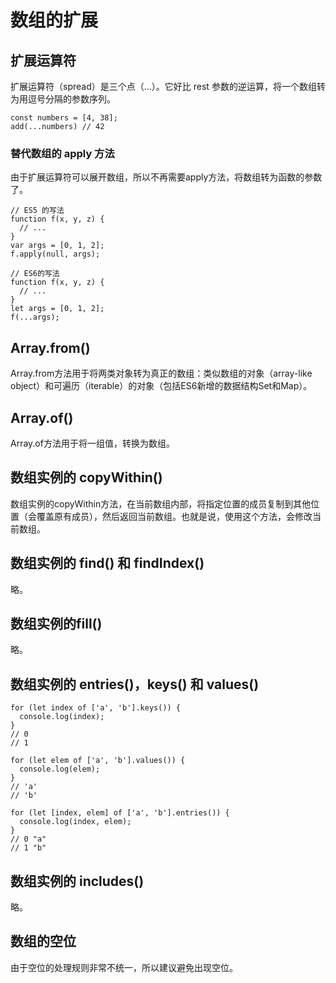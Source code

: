 # 数组的扩展
## 扩展运算符
扩展运算符（spread）是三个点（...）。它好比 rest 参数的逆运算，将一个数组转为用逗号分隔的参数序列。
```
const numbers = [4, 38];
add(...numbers) // 42
```
### 替代数组的 apply 方法 
由于扩展运算符可以展开数组，所以不再需要apply方法，将数组转为函数的参数了。
```
// ES5 的写法
function f(x, y, z) {
  // ...
}
var args = [0, 1, 2];
f.apply(null, args);

// ES6的写法
function f(x, y, z) {
  // ...
}
let args = [0, 1, 2];
f(...args);
```

## Array.from()
Array.from方法用于将两类对象转为真正的数组：类似数组的对象（array-like object）和可遍历（iterable）的对象（包括ES6新增的数据结构Set和Map）。

## Array.of() 
Array.of方法用于将一组值，转换为数组。

## 数组实例的 copyWithin()
数组实例的copyWithin方法，在当前数组内部，将指定位置的成员复制到其他位置（会覆盖原有成员），然后返回当前数组。也就是说，使用这个方法，会修改当前数组。

## 数组实例的 find() 和 findIndex()
略。

## 数组实例的fill()
略。

## 数组实例的 entries()，keys() 和 values()
```
for (let index of ['a', 'b'].keys()) {
  console.log(index);
}
// 0
// 1

for (let elem of ['a', 'b'].values()) {
  console.log(elem);
}
// 'a'
// 'b'

for (let [index, elem] of ['a', 'b'].entries()) {
  console.log(index, elem);
}
// 0 "a"
// 1 "b"
```

## 数组实例的 includes()
略。

## 数组的空位
由于空位的处理规则非常不统一，所以建议避免出现空位。
